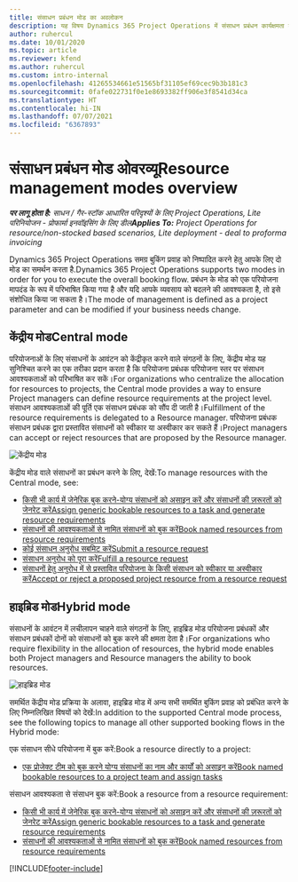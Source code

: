 ```yaml
---
title: संसाधन प्रबंधन मोड का अवलोकन
description: यह विषय Dynamics 365 Project Operations में संसाधन प्रबंधन कार्यक्षमता के बारे में जानकारी प्रदान करता है.
author: ruhercul
ms.date: 10/01/2020
ms.topic: article
ms.reviewer: kfend
ms.author: ruhercul
ms.custom: intro-internal
ms.openlocfilehash: 41265534661e51565bf31105ef69cec9b3b181c3
ms.sourcegitcommit: 0fafe022731f0e1e8693382ff906e3f8541d34ca
ms.translationtype: HT
ms.contentlocale: hi-IN
ms.lasthandoff: 07/07/2021
ms.locfileid: "6367893"
---
```

# <a name="resource-management-modes-overview"></a><span data-ttu-id="9264b-103">संसाधन प्रबंधन मोड ओवरव्यू</span><span class="sxs-lookup"><span data-stu-id="9264b-103">Resource management modes overview</span></span>

<span data-ttu-id="9264b-104">_**पर लागू होता है:** साधन / गैर-स्टॉक आधारित परिदृश्यों के लिए Project Operations, Lite परिनियोजन - प्रोफार्मा इनवॉइसिंग के लिए डील_</span><span class="sxs-lookup"><span data-stu-id="9264b-104">_**Applies To:** Project Operations for resource/non-stocked based scenarios, Lite deployment - deal to proforma invoicing_</span></span>


<span data-ttu-id="9264b-105">Dynamics 365 Project Operations समग्र बुकिंग प्रवाह को निष्पादित करने हेतु आपके लिए दो मोड का समर्थन करता है.</span><span class="sxs-lookup"><span data-stu-id="9264b-105">Dynamics 365 Project Operations supports two modes in order for you to execute the overall booking flow.</span></span> <span data-ttu-id="9264b-106">प्रबंधन के मोड को एक परियोजना मापदंड के रूप में परिभाषित किया गया है और यदि आपके व्यवसाय को बदलने की आवश्यकता है, तो इसे संशोधित किया जा सकता है।</span><span class="sxs-lookup"><span data-stu-id="9264b-106">The mode of management is defined as a project parameter and can be modified if your business needs change.</span></span>    

## <a name="central-mode"></a><span data-ttu-id="9264b-107">केंद्रीय मोड</span><span class="sxs-lookup"><span data-stu-id="9264b-107">Central mode</span></span>
<span data-ttu-id="9264b-108">परियोजनाओं के लिए संसाधनों के आवंटन को केंद्रीकृत करने वाले संगठनों के लिए, केंद्रीय मोड यह सुनिश्चित करने का एक तरीका प्रदान करता है कि परियोजना प्रबंधक परियोजना स्तर पर संसाधन आवश्यकताओं को परिभाषित कर सकें।</span><span class="sxs-lookup"><span data-stu-id="9264b-108">For organizations who centralize the allocation for resources to projects, the Central mode provides a way to ensure Project managers can define resource requirements at the project level.</span></span> <span data-ttu-id="9264b-109">संसाधन आवश्यकताओं की पूर्ति एक संसाधन प्रबंधक को सौंप दी जाती है।</span><span class="sxs-lookup"><span data-stu-id="9264b-109">Fulfillment of the resource requirements is delegated to a Resource manager.</span></span> <span data-ttu-id="9264b-110">परियोजना प्रबंधक संसाधन प्रबंधक द्वारा प्रस्तावित संसाधनों को स्वीकार या अस्वीकार कर सकते हैं।</span><span class="sxs-lookup"><span data-stu-id="9264b-110">Project managers can accept or reject resources that are proposed by the Resource manager.</span></span>

![केंद्रीय मोड](./media/resource-management-central.png)

<span data-ttu-id="9264b-112">केंद्रीय मोड वाले संसाधनों का प्रबंधन करने के लिए, देखें:</span><span class="sxs-lookup"><span data-stu-id="9264b-112">To manage resources with the Central mode, see:</span></span>

- [<span data-ttu-id="9264b-113">किसी भी कार्य में जेनेरिक बुक करने-योग्य संसाधनों को असाइन करें और संसाधनों की ज़रूरतों को जेनरेट करें</span><span class="sxs-lookup"><span data-stu-id="9264b-113">Assign generic bookable resources to a task and generate resource requirements</span></span>](/dynamics365/project-service/assign-generic-bookable-resource)
- [<span data-ttu-id="9264b-114">संसाधनों की आवश्यकताओं से नामित संसाधनों को बुक करें</span><span class="sxs-lookup"><span data-stu-id="9264b-114">Book named resources from resource requirements</span></span>](/dynamics365/project-service/book-named-resource)
- [<span data-ttu-id="9264b-115">कोई संसाधन अनुरोध सबमिट करें</span><span class="sxs-lookup"><span data-stu-id="9264b-115">Submit a resource request</span></span>](/dynamics365/project-service/submit-resource-request)
- [<span data-ttu-id="9264b-116">संसाधन अनुरोध को पूरा करें</span><span class="sxs-lookup"><span data-stu-id="9264b-116">Fulfill a resource request</span></span>](/dynamics365/project-service/resource-management-fulfill-requests)
- [<span data-ttu-id="9264b-117">संसाधनों हेतु अनुरोध में से प्रस्तावित परियोजना के किसी संसाधन को स्वीकार या अस्वीकार करें</span><span class="sxs-lookup"><span data-stu-id="9264b-117">Accept or reject a proposed project resource from a resource request</span></span>](/dynamics365/project-service/accept-reject-proposed-resource)

## <a name="hybrid-mode"></a><span data-ttu-id="9264b-118">हाइब्रिड मोड</span><span class="sxs-lookup"><span data-stu-id="9264b-118">Hybrid mode</span></span>
<span data-ttu-id="9264b-119">संसाधनों के आवंटन में लचीलापन चाहने वाले संगठनों के लिए, हाइब्रिड मोड परियोजना प्रबंधकों और संसाधन प्रबंधकों दोनों को संसाधनों को बुक करने की क्षमता देता है।</span><span class="sxs-lookup"><span data-stu-id="9264b-119">For organizations who require flexibility in the allocation of resources, the hybrid mode enables both Project managers and Resource managers the ability to book resources.</span></span>

![हाइब्रिड मोड](./media/resource-management-hybrid.png)

<span data-ttu-id="9264b-121">समर्थित केंद्रीय मोड प्रक्रिया के अलावा, हाइब्रिड मोड में अन्य सभी समर्थित बुकिंग प्रवाह को प्रबंधित करने के लिए निम्नलिखित विषयों को देखें:</span><span class="sxs-lookup"><span data-stu-id="9264b-121">In addition to the supported Central mode process, see the following topics to manage all other supported booking flows in the Hybrid mode:</span></span>

<span data-ttu-id="9264b-122">एक संसाधन सीधे परियोजना में बुक करें:</span><span class="sxs-lookup"><span data-stu-id="9264b-122">Book a resource directly to a project:</span></span>
- [<span data-ttu-id="9264b-123">एक प्रोजेक्ट टीम को बुक करने योग्य संसाधनों का नाम और कार्यों को असाइन करें</span><span class="sxs-lookup"><span data-stu-id="9264b-123">Book named bookable resources to a project team and assign tasks</span></span>](/dynamics365/project-service/assign-named-bookable-resource)

<span data-ttu-id="9264b-124">संसाधन आवश्यकता से संसाधन बुक करें:</span><span class="sxs-lookup"><span data-stu-id="9264b-124">Book a resource from a resource requirement:</span></span>
- [<span data-ttu-id="9264b-125">किसी भी कार्य में जेनेरिक बुक करने-योग्य संसाधनों को असाइन करें और संसाधनों की ज़रूरतों को जेनरेट करें</span><span class="sxs-lookup"><span data-stu-id="9264b-125">Assign generic bookable resources to a task and generate resource requirements</span></span>](/dynamics365/project-service/assign-generic-bookable-resource)
- [<span data-ttu-id="9264b-126">संसाधनों की आवश्यकताओं से नामित संसाधनों को बुक करें</span><span class="sxs-lookup"><span data-stu-id="9264b-126">Book named resources from resource requirements</span></span>](/dynamics365/project-service/book-named-resource)


[!INCLUDE[footer-include](../includes/footer-banner.md)]